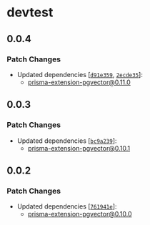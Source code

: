 # devtest

## 0.0.4

### Patch Changes

- Updated dependencies [[`d91e359`](https://github.com/cwrichardson/prisma-extension-pgvector/commit/d91e359be280c867d19f071207fe06eadf539f2a), [`2ecde35`](https://github.com/cwrichardson/prisma-extension-pgvector/commit/2ecde35d466e2e177ee02ea88353d7c33c6583c4)]:
  - prisma-extension-pgvector@0.11.0

## 0.0.3

### Patch Changes

- Updated dependencies [[`bc9a239`](https://github.com/cwrichardson/prisma-extension-pgvector/commit/bc9a239a8686d3de7421dda655be039fdd34a0f6)]:
  - prisma-extension-pgvector@0.10.1

## 0.0.2

### Patch Changes

- Updated dependencies [[`761941e`](https://github.com/cwrichardson/prisma-extension-pgvector/commit/761941ed07e560b9c3e0024c67a0368eb6bbd118)]:
  - prisma-extension-pgvector@0.10.0
